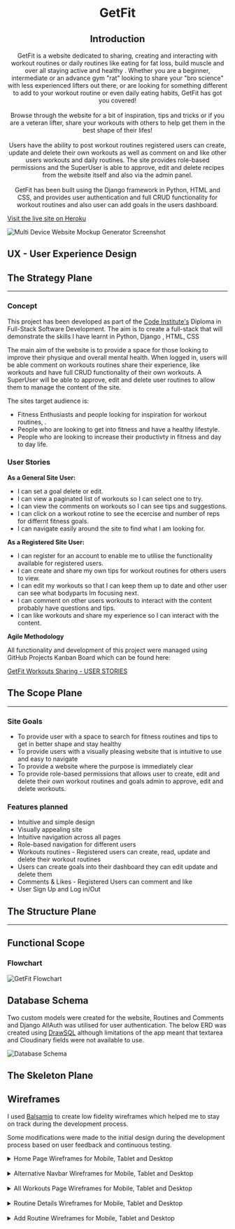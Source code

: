 <h1 align=center>GetFit</h1> 

<h2 align=center>Introduction</h2> 

<p align=center>GetFit is a website dedicated to sharing, creating and interacting with workout routines or daily routines like eating for fat loss, build muscle and over all staying active and healthy . Whether you are a beginner, intermediate or an advance gym "rat" looking to share your "bro science" with less experienced lifters out there, or are looking for something different to add to your workout routine or even daily eating habits, GetFit has got you covered! <br><br>Browse through the website for a bit of inspiration, tips and tricks or if you are a veteran lifter, share your workouts  with others to help get them in the best shape of their lifes!</br><br> Users have the ability to post workout routines registered users can create, update and delete their own workouts as well as comment on and like other users workouts and daily routines. The site provides role-based permissions and the SuperUser is able to approve, edit and delete recipes from the website itself and also via the admin panel.</br><br>GetFit has been built using the Django framework in Python, HTML and CSS, and provides user authentication and full CRUD functionality for workout routines and also user can add goals in the users dashboard.</p>

[Visit the live site on Heroku]()

![Multi Device Website Mockup Generator Screenshot]() 


## UX - User Experience Design

## The Strategy Plane
<hr>

### Concept

This project has been developed as part of the [Code Institute's](https://codeinstitute.net/) Diploma in Full-Stack Software Development. The aim is to create a full-stack that will demonstrate the skills I have learnt in Python, Django , HTML, CSS

The main aim of the website is to provide a space for those looking to improve their physique and overall mental health.  When logged in, users will be able comment on workouts routines share their experience, like workouts and have full CRUD functionality of their own workouts.  A SuperUser will be able to approve, edit and delete user routines to allow them to manage the content of the site.

The sites target audience is:
* Fitness Enthusiasts and people looking for inspiration for workout routines, .
* People who are looking to get into fitness and have a healthy lifestyle.
* People who are looking to increase their productivty in fitness and day to day life.

### User Stories

<strong>As a General Site User:</strong>

* I can set a goal delete or edit.
* I can view a paginated list of workouts so I can select one to try.
* I can view the comments on workouts so I can see tips and suggestions.
* I can click on a workout rotine to see the ecercise and number of reps for differnt fitness goals.
* I can navigate easily around the site to find what I am looking for.


<strong>As a Registered Site User:</strong>

* I can register for an account to enable me to utilise the functionality available for registered users.
* I can create and share my own tips for workout routines for others users to view.
* I can edit my workouts so that I can keep them up to date and other user can see what bodyparts Im focusing next.
* I can comment on other users workouts to interact with the content probably have questions and tips.
* I can like workouts and share my experience  so I can interact with the content.

<strong>Agile Methodology</strong>

All functionality and development of this project were managed using GitHub Projects Kanban Board which can be found here:

[GetFit Workouts Sharing - USER STORIES]()

## The Scope Plane
<hr>

### Site Goals

* To provide user with a space to search for fitness routines and tips to get in better shape and stay healthy 
* To provide users with a visually pleasing website that is intuitive to use and easy to navigate
* To provide a website where the purpose is immediately clear
* To provide role-based permissions that allows user to create, edit and delete their own workout routines and goals admin to approve, edit and delete workouts.

### Features planned

* Intuitive and simple design
* Visually appealing site 
* Intuitive navigation across all pages
* Role-based navigation for different users 
* Workouts routines   - Registered users can create, read, update and delete their workout routines
* Users can create goals into their dashboard they can edit update and delete them 
* Comments & Likes - Registered Users can comment and like 
* User Sign Up and Log in/Out

## The Structure Plane
<hr>

## Functional Scope

### Flowchart

![GetFit Flowchart]()


## Database Schema

Two custom models were created for the website, Routines and Comments and Django AllAuth was utilised for user authentication.  The below ERD was created using [DrawSQL](https://drawsql.app/home) although limitations of the app meant that textarea and Cloudinary fields were not available to use.

![Database Schema]()


## The Skeleton Plane

## Wireframes 

I used [Balsamiq](https://balsamiq.cloud/) to create low fidelity wireframes which helped me to stay on track during the development process.

Some modifications were made to the initial design during the development process based on user feedback and continuous testing.

<details>
<summary>Home Page Wireframes for Mobile, Tablet and Desktop</summary>
<br>

![Homepage Wireframes]()
</details>

<br>

<details>
<summary>Alternative Navbar Wireframes for Mobile, Tablet and Desktop</summary>
<br>

![Navbar Wireframes]()
</details>

<br>

<details>
<summary>All Workouts Page Wireframes for Mobile, Tablet and Desktop</summary>
<br>

![All Routine Wireframes]())
</details>

<br>

<details>
<summary>Routine Details Wireframes for Mobile, Tablet and Desktop</summary>
<br>

![Routine Detail Wireframes]()
</details>

<br>

<details>
<summary>Add Routine Wireframes for Mobile, Tablet and Desktop</summary>
<br>

![Add Routine Wireframes]()
    
</details>

<br>